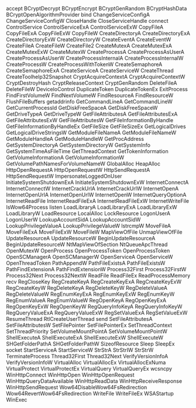 accept
BCryptDecrypt
BCryptEncrypt
BCryptGenRandom
BCryptHashData
BCryptOpenAlgorithmProvider
bind
ChangeServiceConfigA
ChangeServiceConfigW
CloseHandle
CloseServiceHandle
connect
ControlService
ControlServiceExA
ControlServiceExW
CopyFileA
CopyFileExA
CopyFileExW
CopyFileW
CreateDirectoryA
CreateDirectoryExA
CreateDirectoryExW
CreateDirectoryW
CreateEventA
CreateEventW
CreateFileA
CreateFileW
CreateFile2
CreateMutexA
CreateMutexExA
CreateMutexExW
CreateMutexW
CreateProcessA
CreateProcessAsUserA
CreateProcessAsUserW
CreateProcessInternalA
CreateProcessInternalW
CreateProcessW
CreateProcessWithTokenW
CreateSemaphoreA
CreateSemaphoreExA
CreateServiceA
CreateServiceW
CreateThread
CreateToolhelp32Snapshot
CryptAcquireContextA
CryptAcquireContextW
CryptDestroyHash
CryptReleaseContext
CryptGenRandom
DeleteFileA
DeleteFileW
DeviceIoControl
DuplicateToken
DuplicateTokenEx
ExitProcess
FindFirstVolumeW
FindNextVolumeW
FindResourceA
FindResourceW
FlushFileBuffers
getaddrinfo
GetCommandLineA
GetCommandLineW
GetCurrentProcessId
GetDiskFreeSpaceA
GetDiskFreeSpaceW
GetDriveTypeA
GetDriveTypeW
GetFileAttributesA
GetFileAttributesExA
GetFileAttributesExW
GetFileAttributesW
GetFileInformationByHandle
GetFileInformationByHandleEx
GetFileSize
GetFileSizeEx
GetLogicalDrives
GetLogicalDriveStringsW
GetModuleFileNameA
GetModuleFileNameW
GetModuleHandleA
GetModuleHandleW
GetProcAddress
GetSystemDirectoryA
GetSystemDirectoryW
GetSystemInfo
GetSystemTimeAsFileTime
GetThreadContext
GetTokenInformation
GetVolumeInformationA
GetVolumeInformationW
GetVolumePathNamesForVolumeNameW
GlobalAlloc
HeapAlloc
HttpOpenRequestA
HttpOpenRequestW
HttpSendRequestA
HttpSendRequestW
ImpersonateLoggedOnUser
InitiateSystemShutdownExA
InitiateSystemShutdownExW
InternetConnectA
InternetConnectW
InternetCrackUrlA
InternetCrackUrlW
InternetOpenA
InternetOpenUrlA
InternetOpenUrlW
InternetOpenW
InternetQueryOptionA
InternetReadFile
InternetReadFileExA
InternetReadFileExW
InternetWriteFile
IsWow64Process
listen
LoadLibraryA
LoadLibraryExA
LoadLibraryExW
LoadLibraryW
LoadResource
LocalAlloc
LockResource
LogonUserA
LogonUserW
LookupAccountSidA
LookupAccountSidW
LookupPrivilegeValueA
LookupPrivilegeValueW
lstrcmpW
MoveFileA
MoveFileExA
MoveFileExW
MoveFileW
MapViewOfFile
UnmapViewOfFile
UpdateResourceA
UpdateResourceW
BeginUpdateResourceA
BeginUpdateResourceW
NtMapViewOfSection
NtQueueApcThread
OpenMutexW
OpenProcess
OpenProcessToken
OpenProcessToken
OpenSCManagerA
OpenSCManagerW
OpenServiceA
OpenServiceW
OpenThreadToken
PathAppendW
PathFileExistsA
PathFileExistsW
PathFindExtensionA
PathFindExtensionW
Process32First
Process32FirstW
Process32Next
Process32NextW
ReadFile
ReadFileEx
ReadProcessMemory
recv
RegCloseKey
RegCreateKeyA
RegCreateKeyExA
RegCreateKeyExW
RegCreateKeyW
RegDeleteKeyA
RegDeleteKeyW
RegDeleteValueA
RegDeleteValueW
RegEnumKeyExA
RegEnumKeyExW
RegEnumKeyW
RegEnumValueA
RegEnumValueW
RegOpenKeyA
RegOpenKeyExA
RegOpenKeyExW
RegOpenKeyW
RegQueryInfoKeyA
RegQueryInfoKeyW
RegQueryValueExA
RegQueryValueExW
RegSetValueExA
RegSetValueExW
ResumeThread
RtlCreateUserThread
send
SetFileAttributesA
SetFileAttributesW
SetFilePointer
SetFilePointerEx
SetThreadContext
SetThreadPriority
SetVolumeMountPointA
SetVolumeMountPointW
ShellExecuteA
ShellExecuteExA
ShellExecuteExW
ShellExecuteW
SHGetFolderPathA
SHGetFolderPathW
SizeofResource
Sleep
SleepEx
socket
StartServiceA
StartServiceW
StrStrA
StrStrIW
StrStrW
TerminateProcess
Thread32First
Thread32Next
VerifyVersionInfoA
VerifyVersionInfoW
VirtualAlloc
VirtualAllocEx
VirtualAllocExNuma
VirtualProtect
VirtualProtectEx
VirtualQuery
VirtualQueryEx
wcsncpy
WinHttpConnect
WinHttpOpen
WinHttpOpenRequest
WinHttpQueryDataAvailable
WinHttpReadData
WinHttpReceiveResponse
WinHttpSendRequest
Wow64DisableWow64FsRedirection
Wow64RevertWow64FsRedirection
WriteFile
WriteFileEx
WSAStartup
WinExec
